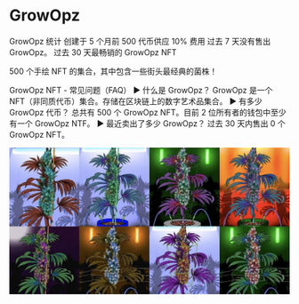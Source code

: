 # GrowOpz

GrowOpz 统计   创建于 5 个月前   500 代币供应  10% 费用
过去 7 天没有售出 GrowOpz。 过去 30 天最畅销的 GrowOpz NFT

500 个手绘 NFT 的集合，其中包含一些街头最经典的菌株！

GrowOpz NFT - 常见问题（FAQ）
▶ 什么是 GrowOpz？
GrowOpz 是一个 NFT（非同质代币）集合。存储在区块链上的数字艺术品集合。
▶ 有多少 GrowOpz 代币？
总共有 500 个 GrowOpz NFT。目前 2 位所有者的钱包中至少有一个 GrowOpz NTF。
▶ 最近卖出了多少 GrowOpz？
过去 30 天内售出 0 个 GrowOpz NFT。

![nft](unnamed.jpg)
